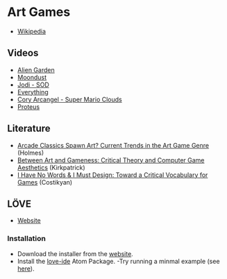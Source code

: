 # Art Games

- [Wikipedia](https://en.wikipedia.org/wiki/Art_game)

## Videos

- [Alien Garden](https://www.youtube.com/watch?v=3eeOA6_gtg8)
- [Moondust](https://www.youtube.com/watch?v=mzVIEnTfclY)
- [Jodi - SOD](https://www.youtube.com/watch?v=24KQiy0U_Uk)
- [Everything](https://www.youtube.com/watch?v=JYHp8LwBUzo)
- [Cory Arcangel - Super Mario Clouds](https://www.youtube.com/watch?v=fCmAD0TwGcQ)
- [Proteus](https://www.youtube.com/watch?v=rpkpuoq6y9s)

## Literature

- [Arcade Classics Spawn Art? Current Trends in the Art Game Genre](https://web.archive.org/web/20130420092835/http://hypertext.rmit.edu.au/dac/papers/Holmes.pdf) (Holmes)
- [Between Art and Gameness: Critical Theory and Computer Game Aesthetics](https://www.researchgate.net/publication/249715889_Between_Art_and_Gameness_Critical_Theory_and_Computer_Game_Aesthetics) (Kirkpatrick)
- [I Have No Words & I Must Design: Toward a Critical Vocabulary for Games](http://www.digra.org/digital-library/publications/i-have-no-words-i-must-design-toward-a-critical-vocabulary-for-games/) (Costikyan)

## LÖVE

- [Website](https://love2d.org/)

### Installation

- Download the installer from the [website](https://love2d.org/).
- Install the [love-ide](https://atom.io/packages/love-ide) Atom Package.
-Try running a minmal example (see [here](https://love2d.org/wiki/Getting_Started)).